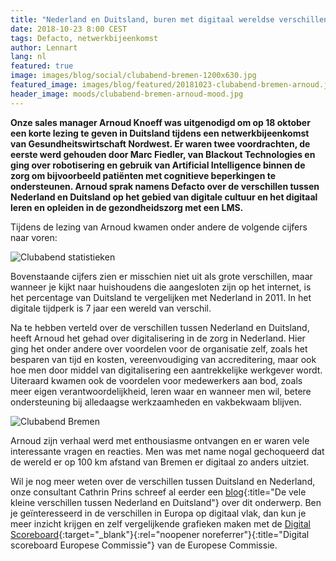 ```yaml
---
title: "Nederland en Duitsland, buren met digitaal wereldse verschillen"
date: 2018-10-23 8:00 CEST
tags: Defacto, netwerkbijeenkomst
author: Lennart
lang: nl
featured: true
image: images/blog/social/clubabend-bremen-1200x630.jpg
featured_image: images/blog/featured/20181023-clubabend-bremen-arnoud.jpg
header_image: moods/clubabend-bremen-arnoud-mood.jpg
---
```


__Onze sales manager Arnoud Knoeff was uitgenodigd om op 18 oktober een korte lezing te geven in Duitsland tijdens een netwerkbijeenkomst van Gesundheitswirtschaft Nordwest. Er waren twee voordrachten, de eerste werd gehouden door Marc Fiedler, van Blackout Technologies en ging over robotisering en gebruik van Artificial Intelligence binnen de zorg om bijvoorbeeld patiënten met cognitieve beperkingen te ondersteunen. Arnoud sprak namens Defacto over de verschillen tussen Nederland en Duitsland op het gebied van digitale cultuur en het digitaal leren en opleiden in de gezondheidszorg met een LMS.__

Tijdens de lezing van Arnoud kwamen onder andere de volgende cijfers naar voren:

![Clubabend statistieken](/images/blog/clubabend-arnoud-chart.png)

Bovenstaande cijfers zien er misschien niet uit als grote verschillen, maar wanneer je kijkt naar huishoudens die aangesloten zijn op het internet, is het percentage van Duitsland te vergelijken met Nederland in 2011. In het digitale tijdperk is 7 jaar een wereld van verschil.

Na te hebben verteld over de verschillen tussen Nederland en Duitsland, heeft Arnoud het gehad over digitalisering in de zorg in Nederland. Hier ging het onder andere over voordelen voor de organisatie zelf, zoals het besparen van tijd en kosten, vereenvoudiging van accreditering, maar ook hoe men door middel van digitalisering een aantrekkelijke werkgever wordt. Uiteraard kwamen ook de voordelen voor medewerkers aan bod, zoals meer eigen verantwoordelijkheid, leren waar en wanneer men wil, betere ondersteuning bij alledaagse werkzaamheden en vakbekwaam blijven.

![Clubabend Bremen](/images/blog/clubabend-blog-bremen.jpg)

Arnoud zijn verhaal werd met enthousiasme ontvangen en er waren vele interessante vragen en reacties. Men was met name nogal gechoqueerd dat de wereld er op 100 km afstand van Bremen er digitaal zo anders uitziet.

Wil je nog meer weten over de verschillen tussen Duitsland en Nederland, onze consultant Cathrin Prins schreef al eerder een [blog](/blog/de-vele-kleine-verschillen-tussen-duitsland-en-nederland/){:title="De vele kleine verschillen tussen Nederland en Duitsland"} over dit onderwerp. Ben je geïnteresseerd in de verschillen in Europa op digitaal vlak, dan kun je meer inzicht krijgen en zelf vergelijkende grafieken maken met de [Digital Scoreboard](https://ec.europa.eu/digital-single-market/digital-scoreboard){:target="_blank"}{:rel="noopener noreferrer"}{:title="Digital scoreboard Europese Commissie"} van de Europese Commissie.
